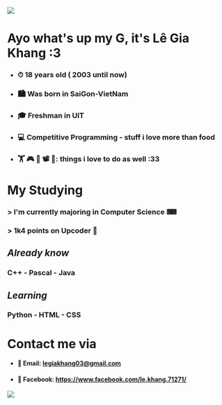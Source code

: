 ![](https://i.pinimg.com/originals/8c/9a/07/8c9a079986a4ce112882fea6db3ffdee.gif)
# **Ayo what's up my G, it's Lê Gia Khang :3**
- ### ⏱  18 years old ( 2003 until now)
- ### 🏙 Was born in SaiGon-VietNam
- ### 🎓 Freshman in UIT 
- ### 💻 Competitive Programming - stuff i love more than food
- ### 🏋  ️🎮  🎸 📽 📙: things i love to do as well :33
# **My Studying**
### > I'm currently majoring in Computer Science ⌨
### > 1k4 points on Upcoder 💾
## *Already know*
### C++ - Pascal - Java
## *Learning* 
### Python - HTML - CSS
# **Contact me via**
- #### 📧 Email: legiakhang03@gmail.com
- #### 📱 Facebook: https://www.facebook.com/le.khang.71271/
![](https://i.pinimg.com/originals/0d/e9/dd/0de9dd222e45806ebad5a334e821c397.gif)



